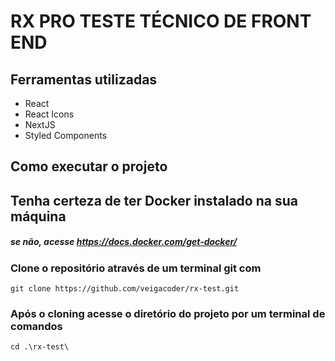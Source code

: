 # RX PRO TESTE TÉCNICO DE FRONT END 
 
## Ferramentas utilizadas 
- React
- React Icons
- NextJS
- Styled Components

## Como executar o projeto

## Tenha certeza de ter Docker instalado na sua máquina
##### se não, acesse https://docs.docker.com/get-docker/


### Clone o repositório através de um terminal git com 
```
git clone https://github.com/veigacoder/rx-test.git
```

### Após o cloning acesse o diretório do projeto por um terminal de comandos
```
cd .\rx-test\
```